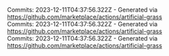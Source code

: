 Commits: 2023-12-11T04:37:56.322Z - Generated via https://github.com/marketplace/actions/artificial-grass
<br>
Commits: 2023-12-11T04:37:56.322Z - Generated via https://github.com/marketplace/actions/artificial-grass
<br>
Commits: 2023-12-11T04:37:56.322Z - Generated via https://github.com/marketplace/actions/artificial-grass
<br>
